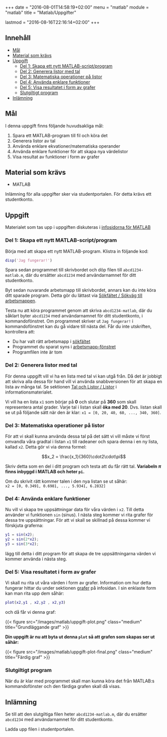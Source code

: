 +++
date = "2016-08-01T14:58:19+02:00"
menu = "matlab"
module = "matlab"
title = "Matlab/Uppgifter"

lastmod = "2016-08-16T22:16:14+02:00"
+++


## Innehåll

 
+ [Mål](#mål)
+ [Material som krävs](#material-som-krävs)
+ [Uppgift](#uppgift)
	+ [Del 1: Skapa ett nytt MATLAB-script/program](#del-1-skapa-ett-nytt-matlab-script-program)
	+ [Del 2: Generera listor med tal](#del-2-generera-listor-med-tal)
	+ [Del 3: Matematiska operationer på listor](#del-3-matematiska-operationer-på-listor)
	+ [Del 4: Använda enklare funktioner](#del-4-använda-enklare-funktioner)
	+ [Del 5: Visa resultatet i form av grafer](#del-5-visa-resultatet-i-form-av-grafer)
	+ [Slutgiltigt program](#slutgiltigt-program)
+ [Inlämning](#inlämning)

## Mål

I denna uppgift finns följande huvudsakliga mål:

1. Spara ett MATLAB-program till fil och köra det
2. Generera listor av tal
3. Använda enklare ekvationer/matematiska operander
4. Använda enklare funktioner för att skapa nya värdelistor
5. Visa resultat av funktioner i form av grafer


## Material som krävs

+ MATLAB

Inlämning för alla uppgifter sker via studentportalen. För detta krävs ett studentkonto.


## Uppgift

Materialet som tas upp i uppgiften diskuteras i [infosidorna för MATLAB](../)

### Del 1: Skapa ett nytt MATLAB-script/program
Börja med att skapa ett nytt MATLAB-program. Klistra in följande kod:

``` matlab
disp('Jag fungerar!')
```

Spara sedan programmet till skrivbordet och döp filen till `abcd1234-matlab.m`,
där du ersätter `abcd1234` med användarnamnet för ditt studentkonto.

Byt sedan nuvarande arbetsmapp till skrivbordet, annars kan du inte köra ditt
sparade program. Detta gör du lättast via [Sökfältet / Sökväg till arbetsmappen](../#sökfältet-sökväg-till-arbetsmappen).

Testa nu att köra programmet genom att skriva `abcd1234-matlab`, där du såklart byter `abcd1234` med användarnamnet för ditt studentkonto, i kommandofönstret. Om programmet skriver ut `Jag fungerar!` i kommandofönstret kan du gå vidare till nästa del. Får du inte utskriften, kontrollera att:
- Du har valt rätt arbetsmapp i [sökfältet](../#sökfältet-sökväg-till-arbetsmappen)
- Programmet du sparat syns i [arbetsmapp-fönstret](../#arbetsmapp)
- Programfilen inte är tom

### Del 2: Generera listor med tal
För denna uppgift vill vi ha en lista med tal vi kan utgå från. Då det är jobbigt att skriva alla dessa för hand vill vi använda snabbversionen för att skapa en lista av många tal. Se sektionen [Tal och Listor / Listor](../#listor) i informationsmaterialet.

Vi vill ha en lista `x1` som börjar på **0** och slutar på **360** som skall representera antal grader. Varje tal i listan skall **öka med 20**. Dvs. listan skall se ut på följande sätt när den är klar: `x1 = [0, 20, 40, 60, ..., 340, 360]`.


### Del 3: Matematiska operationer på listor
För att vi skall kunna använda dessa tal på det sätt vi vill måste vi först omvandla våra gradtal i listan `x1` till radeaner och spara denna i en ny lista, kallad `x2`. Detta gör vi via denna formel:

$$x_2 = \frac{x_1}{360}\cdot2\cdot\pi$$

Skriv detta som en del i ditt program och testa att du får rätt tal. **Variabeln $\pi$ finns inbyggd i MATLAB och heter `pi`.**

Om du skrivit rätt kommer talen i den nya listan se ut såhär:  
`x2 = [0, 0.3491, 0.6981, ..., 5.9341, 6.2832]`

### Del 4: Använda enklare funktioner
Nu vill vi skapa tre uppsättningar data för våra värden i `x2`. Till detta
använder vi funktionen `sin` (sinus). I nästa steg kommer vi rita grafer för dessa
tre uppsättningar. För att vi skall se skillnad på dessa kommer vi förskjuta graferna:

``` matlab
y1 = sin(x2);
y2 = sin(2*x2);
y3 = sin(3*x2);
```

lägg till detta i ditt program för att skapa de tre uppsättningarna värden vi kommer
använda i nästa steg.

### Del 5: Visa resultatet i form av grafer
Vi skall nu rita ut våra värden i form av grafer. Information om hur detta fungerar
hittar du under sektionen [grafer](../#grafer) på infosidan. I sin enklaste form kan man rita upp dem
såhär:

``` matlab
plot(x2,y1 , x2,y2 , x2,y3)
```
och då får vi denna graf:

{{< figure src="/images/matlab/uppgift-plot.png" class="medium" title="Grundläggande graf" >}}

**Din uppgift är nu att byta ut denna `plot` så att grafen som skapas ser ut såhär:**

{{< figure src="/images/matlab/uppgift-plot-final.png" class="medium" title="Färdig graf" >}}

### Slutgiltigt program

När du är klar med programmet skall man kunna köra det från MATLAB:s kommandofönster
och den färdiga grafen skall då visas.

## Inlämning

Se till att den slutgiltiga filen heter `abcd1234-matlab.m`, där du ersätter
`abcd1234` med  användarnamnet för ditt studentkonto.

Ladda upp filen i studentportalen.
